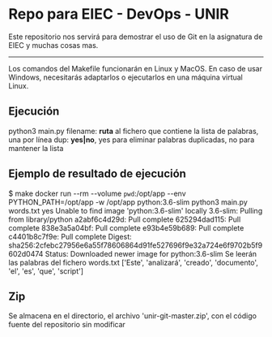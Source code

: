 # Repo para EIEC - DevOps - UNIR

Este repositorio nos servirá para demostrar el uso de Git en la asignatura de EIEC y muchas cosas mas.

---

Los comandos del Makefile funcionarán en Linux y MacOS. En caso de usar Windows, necesitarás adaptarlos o ejecutarlos en una máquina virtual Linux.

## Ejecución

python3 main.py <filename> <dup>
  filename: **ruta** al fichero que contiene la lista de palabras, una por línea
  dup: **yes|no**, yes para eliminar palabras duplicadas, no para mantener la lista

## Ejemplo de resultado de ejecución

$ make
docker run --rm --volume `pwd`:/opt/app --env PYTHON_PATH=/opt/app -w /opt/app python:3.6-slim python3 main.py words.txt yes
Unable to find image 'python:3.6-slim' locally
3.6-slim: Pulling from library/python
a2abf6c4d29d: Pull complete 
625294dad115: Pull complete 
838e3a5a04bf: Pull complete 
e93b4e59b689: Pull complete 
c4401b8c7f9e: Pull complete 
Digest: sha256:2cfebc27956e6a55f78606864d91fe527696f9e32a724e6f9702b5f9602d0474
Status: Downloaded newer image for python:3.6-slim
Se leerán las palabras del fichero words.txt
['Este', 'analizará', 'creado', 'documento', 'el', 'es', 'que', 'script']
## Zip

Se almacena en el directorio, el archivo 'unir-git-master.zip', con el código fuente del repositorio sin modificar
